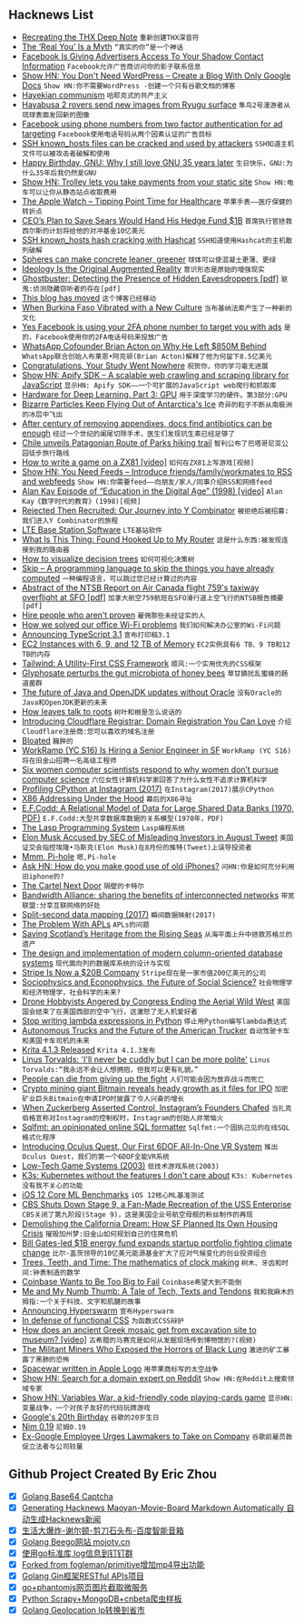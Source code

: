 ## Hacknews List


- [Recreating the THX Deep Note](http://earslap.com/article/recreating-the-thx-deep-note.html)  `重新创建THX深音符`
- [The ‘Real You’ Is a Myth](https://theconversation.com/the-real-you-is-a-myth-we-constantly-create-false-memories-to-achieve-the-identity-we-want-103253)  `“真实的你”是一个神话`
- [Facebook Is Giving Advertisers Access To Your Shadow Contact Information](https://gizmodo.com/facebook-is-giving-advertisers-access-to-your-shadow-co-1828476051)  `Facebook允许广告商访问你的影子联系信息`
- [Show HN: You Don&#39;t Need WordPress – Create a Blog With Only Google Docs](https://www.youdontneedwp.com/)  `Show HN:你不需要WordPress -创建一个只有谷歌文档的博客`
- [Hayekian communism](http://glineq.blogspot.com/2018/09/hayekian-communism.html?m=1)  `哈耶克式的共产主义`
- [Hayabusa 2 rovers send new images from Ryugu surface](https://www.bbc.co.uk/news/science-environment-45667350)  `隼鸟2号漫游者从琉球表面发回新的图像`
- [Facebook using phone numbers from two factor authentication for ad targeting](https://twitter.com/konklone/status/1045067078531788800)  `Facebook使用电话号码从两个因素认证的广告目标`
- [SSH known_hosts files can be cracked and used by attackers](https://github.com/chris408/known_hosts-hashcat?hn)  `SSH知道主机文件可以被攻击者破解和使用`
- [Happy Birthday, GNU: Why I still love GNU 35 years later](https://opensource.com/article/18/9/happy-birthday-gnu)  `生日快乐，GNU:为什么35年后我仍然爱GNU`
- [Show HN: Trolley lets you take payments from your static site](https://trolley.link)  `Show HN:电车可以让你从静态站点收取费用`
- [The Apple Watch – Tipping Point Time for Healthcare](https://steveblank.com/2018/09/26/the-apple-watch-tipping-point-time-for-healthcare/)  `苹果手表——医疗保健的转折点`
- [CEO’s Plan to Save Sears Would Hand His Hedge Fund $1B](https://www.bloomberg.com/news/articles/2018-09-27/lampert-s-sears-plan-would-hand-lampert-s-hedge-fund-1-billion)  `首席执行官拯救西尔斯的计划将给他的对冲基金10亿美元`
- [SSH known_hosts hash cracking with Hashcat](https://github.com/chris408/known_hosts-hashcat)  `SSH知道使用Hashcat的主机散列破解`
- [Spheres can make concrete leaner, greener](https://phys.org/news/2018-09-spheres-concrete-leaner-greener.html)  `球体可以使混凝土更薄、更绿`
- [Ideology Is the Original Augmented Reality](http://mitp.nautil.us/feature/271/ideology-is-the-original-augmented-reality)  `意识形态是原始的增强现实`
- [Ghostbuster: Detecting the Presence of Hidden Eavesdroppers [pdf]](https://synrg.csl.illinois.edu/papers/ghostbuster-mobicom18.pdf)  `驱鬼:侦测隐藏窃听者的存在[pdf]`
- [This blog has moved](https://allendowney.blogspot.com/2018/09/this-blog-has-moved.html)  `这个博客已经移动`
- [When Burkina Faso Vibrated with a New Culture](https://www.newyorker.com/culture/culture-desk/when-burkina-faso-vibrated-with-a-new-culture)  `当布基纳法索产生了一种新的文化`
- [Yes Facebook is using your 2FA phone number to target you with ads](https://techcrunch.com/2018/09/27/yes-facebook-is-using-your-2fa-phone-number-to-target-you-with-ads/)  `是的，Facebook使用你的2FA电话号码来投放广告`
- [WhatsApp Cofounder Brian Acton on Why He Left $850M Behind](https://www.forbes.com/sites/parmyolson/2018/09/26/exclusive-whatsapp-cofounder-brian-acton-gives-the-inside-story-on-deletefacebook-and-why-he-left-850-million-behind)  `WhatsApp联合创始人布莱恩•阿克顿(Brian Acton)解释了他为何留下8.5亿美元`
- [Congratulations, Your Study Went Nowhere](https://www.nytimes.com/2018/09/24/upshot/publication-bias-threat-to-science.html)  `祝贺你，你的学习毫无进展`
- [Show HN: Apify SDK – A scalable web crawling and scraping library for JavaScript](https://github.com/apifytech/apify-js)  `显示HN: Apify SDK——一个可扩展的JavaScript web爬行和抓取库`
- [Hardware for Deep Learning. Part 3: GPU](https://blog.inten.to/hardware-for-deep-learning-part-3-gpu-8906c1644664)  `用于深度学习的硬件。第3部分:GPU`
- [Bizarre Particles Keep Flying Out of Antarctica&#39;s Ice](https://www.livescience.com/63692-standard-model-broken-supersymmetry-new-physics.html)  `奇异的粒子不断从南极洲的冰层中飞出`
- [After century of removing appendixes, docs find antibiotics can be enough](https://arstechnica.com/science/2018/09/after-century-of-removing-appendixes-docs-find-antibiotics-can-be-enough/)  `经过一个世纪的阑尾切除手术，医生们发现抗生素已经足够了`
- [Chile unveils Patagonian Route of Parks hiking trail](https://www.bbc.com/news/world-latin-america-45663960)  `智利公布了巴塔哥尼亚公园徒步旅行路线`
- [How to write a game on a ZX81 [video]](http://cowlark.com/2018-09-26-zx81-programming/index.html)  `如何在ZX81上写游戏[视频]`
- [Show HN: You Need Feeds – Introduce friends/family/workmates to RSS and webfeeds](item?id=18076566)  `Show HN:你需要feed——向朋友/家人/同事介绍RSS和网络feed`
- [Alan Kay Episode of “Education in the Digital Age” (1998) [video]](https://www.youtube.com/watch?v=t2L2t-D3tDA)  `Alan Kay《数字时代的教育》(1998)[视频]`
- [Rejected Then Recruited: Our Journey into Y Combinator](https://repl.it/site/blog/yc)  `被拒绝后被招募:我们进入Y Combinator的旅程`
- [LTE Base Station Software](https://bellard.org/lte/)  `LTE基站软件`
- [What Is This Thing: Found Hooked Up to My Router](https://www.reddit.com/r/whatisthisthing/comments/9ixdh9/found_hooked_up_to_my_router/e6nh61r/)  `这是什么东西:被发现连接到我的路由器`
- [How to visualize decision trees](http://explained.ai/decision-tree-viz/index.html)  `如何可视化决策树`
- [Skip – A programming language to skip the things you have already computed](http://skiplang.com/)  `一种编程语言，可以跳过您已经计算过的内容`
- [Abstract of the NTSB Report on Air Canada flight 759&#39;s taxiway overflight at SFO [pdf]](https://ntsb.gov/news/events/Documents/DCA17IA148-Abstract.pdf)  `加拿大航空759航班在SFO滑行道上空飞行的NTSB报告摘要[pdf]`
- [Hire people who aren’t proven](https://leonardofed.io/blog/startups-hiring.html)  `雇佣那些未经证实的人`
- [How we solved our office Wi-Fi problems](https://triplebyte.com/blog/how-triplebyte-solved-its-office-wifi-problems)  `我们如何解决办公室的Wi-Fi问题`
- [Announcing TypeScript 3.1](https://blogs.msdn.microsoft.com/typescript/announcing-typescript-3-1/)  `宣布打印稿3.1`
- [EC2 Instances with 6, 9, and 12 TB of Memory](https://aws.amazon.com/blogs/aws/now-available-amazon-ec2-high-memory-instances-with-6-9-and-12-tb-of-memory-perfect-for-sap-hana/)  `EC2实例具有6 TB、9 TB和12 TB的内存`
- [Tailwind: A Utility-First CSS Framework](https://tailwindcss.com/docs/what-is-tailwind/)  `顺风:一个实用优先的CSS框架`
- [Glyphosate perturbs the gut microbiota of honey bees](http://www.pnas.org/content/early/2018/09/18/1803880115)  `草甘膦扰乱蜜蜂的肠道菌群`
- [The future of Java and OpenJDK updates without Oracle](https://developers.redhat.com/blog/2018/09/24/the-future-of-java-and-openjdk-updates-without-oracle-support/)  `没有Oracle的Java和OpenJDK更新的未来`
- [How leaves talk to roots](https://phys.org/news/2018-09-roots.html)  `树叶和根是怎么说话的`
- [Introducing Cloudflare Registrar: Domain Registration You Can Love](https://blog.cloudflare.com/cloudflare-registrar/)  `介绍Cloudflare注册商:您可以喜欢的域名注册`
- [Bloated](http://fabiensanglard.net/bloated/index.php)  `臃肿的`
- [WorkRamp (YC S16) Is Hiring a Senior Engineer in SF](https://angel.co/workramp/jobs/390251-senior-software-engineer)  `WorkRamp (YC S16)将在旧金山招聘一名高级工程师`
- [Six women computer scientists respond to why women don’t pursue computer science](https://www.seattletimes.com/education-lab/yes-women-can-and-do-want-to-code-uw-professors-and-alumnae-say/)  `六位女性计算机科学家回答了为什么女性不追求计算机科学`
- [Profiling CPython at Instagram (2017)](https://instagram-engineering.com/profiling-cpython-at-instagram-89d4cbeeb898)  `在Instagram(2017)展示CPython`
- [X86 Addressing Under the Hood](http://paul.bone.id.au/2018/09/26/more-x86-addressing/)  `幕后的X86寻址`
- [E.F.Codd: A Relational Model of Data for Large Shared Data Banks (1970, PDF)](https://cs.uwaterloo.ca/~david/cs848s14/codd-relational.pdf)  `E.F.Codd:大型共享数据库数据的关系模型(1970年，PDF)`
- [The Lasp Programming System](https://lasp-lang.readme.io/)  `Lasp编程系统`
- [Elon Musk Accused by SEC of Misleading Investors in August Tweet](https://www.bloomberg.com/news/articles/2018-09-27/elon-musk-is-sued-by-securities-and-exchange-commission-docket-jml0doi2)  `美国证交会指控埃隆•马斯克(Elon Musk)在8月份的推特(Tweet)上误导投资者`
- [Mmm, Pi-hole](https://www.troyhunt.com/mmm-pi-hole/)  `嗯,Pi-hole`
- [Ask HN: How do you make good use of old iPhones?](item?id=18085303)  `问HN:你是如何充分利用旧iphone的?`
- [The Cartel Next Door](https://www.texasmonthly.com/articles/the-cartel-next-door/)  `隔壁的卡特尔`
- [Bandwidth Alliance: sharing the benefits of interconnected networks](https://blog.cloudflare.com/bandwidth-alliance/)  `带宽联盟:分享互联网络的好处`
- [Split-second data mapping (2017)](http://news.mit.edu/2017/startup-mapd-fast-big-data-mapping-0111)  `瞬间数据映射(2017)`
- [The Problem With APLs](https://www.hillelwayne.com/post/the-problem-with-apls/)  `APLs的问题`
- [Saving Scotland’s Heritage from the Rising Seas](https://www.nytimes.com/interactive/2018/09/25/climate/scotland-orkney-islands-sea-level.html)  `从海平面上升中拯救苏格兰的遗产`
- [The design and implementation of modern column-oriented database systems](https://blog.acolyer.org/2018/09/26/the-design-and-implementation-of-modern-column-oriented-database-systems/)  `现代面向列的数据库系统的设计与实现`
- [Stripe Is Now a $20B Company](https://www.bloomberg.com/news/articles/2018-09-26/payment-startup-stripe-is-now-a-20-billion-company?srnd=technology-vp)  `Stripe现在是一家市值200亿美元的公司`
- [Sociophysics and Econophysics, the Future of Social Science?](https://daily.jstor.org/sociophysics-and-econophysics-the-future-of-social-science/)  `社会物理学和经济物理学，社会科学的未来?`
- [Drone Hobbyists Angered by Congress Ending the Aerial Wild West](https://www.bloomberg.com/news/articles/2018-09-27/drone-hobbyists-angered-by-congress-ending-the-aerial-wild-west)  `美国国会结束了在美国西部的空中飞行，这激怒了无人机爱好者`
- [Stop writing lambda expressions in Python](http://treyhunner.com/2018/09/stop-writing-lambda-expressions/)  `停止用Python编写lambda表达式`
- [Autonomous Trucks and the Future of the American Trucker](http://laborcenter.berkeley.edu/driverless/)  `自动驾驶卡车和美国卡车司机的未来`
- [Krita 4.1.3 Released](https://krita.org/en/item/krita-4-1-3-released/)  `Krita 4.1.3发布`
- [Linus Torvalds: &#39;I&#39;ll never be cuddly but I can be more polite&#39;](https://www.bbc.co.uk/news/technology-45664640)  `Linus Torvalds:“我永远不会让人想拥抱，但我可以更有礼貌。”`
- [People can die from giving up the fight](https://medicalxpress.com/news/2018-09-people-die.html)  `人们可能会因为放弃战斗而死亡`
- [Crypto mining giant Bitmain reveals heady growth as it files for IPO](https://techcrunch.com/2018/09/26/bitmain-hong-kong-ipo/)  `加密矿业巨头Bitmain在申请IPO时披露了令人兴奋的增长`
- [When Zuckerberg Asserted Control, Instagram’s Founders Chafed](https://www.nytimes.com/2018/09/25/technology/instagram-cofounders-resign-zuckerberg.html)  `当扎克伯格宣称对Instagram的控制权时，Instagram的创始人非常恼火`
- [Sqlfmt: an opinionated online SQL formatter](https://www.cockroachlabs.com/blog/sql-fmt-online-sql-formatter/)  `Sqlfmt:一个固执己见的在线SQL格式化程序`
- [Introducing Oculus Quest, Our First 6DOF All-In-One VR System](https://www.oculus.com/blog/introducing-oculus-quest-our-first-6dof-all-in-one-vr-system-launching-spring-2019/)  `推出Oculus Quest，我们的第一个6DOF全能VR系统`
- [Low-Tech Game Systems (2003)](http://www.thegamesjournal.com/articles/GameSystems4.shtml)  `低技术游戏系统(2003)`
- [K3s: Kubernetes without the features I don&#39;t care about](https://github.com/ibuildthecloud/k3s)  `K3s: Kubernetes没有我不关心的功能`
- [iOS 12 Core ML Benchmarks](https://heartbeat.fritz.ai/ios-12-core-ml-benchmarks-b7a79811aac1)  `iOS 12核心ML基准测试`
- [CBS Shuts Down Stage 9, a Fan-Made Recreation of the USS Enterprise](https://torrentfreak.com/cbs-shuts-down-stage-9-a-fan-made-recreation-of-the-uss-enterprise-180927/)  `CBS关闭了第九阶段(Stage 9)，这是美国企业号航空母舰的粉丝制作的再现`
- [Demolishing the California Dream: How SF Planned Its Own Housing Crisis](https://www.collectorsweekly.com/articles/demolishing-the-california-dream/)  `摧毁加州梦:旧金山如何规划自己的住房危机`
- [Bill Gates-led $1B energy fund expands startup portfolio fighting climate change](https://qz.com/1402301/bill-gatess-1-billion-energy-fund-is-expanding-its-portfolio-of-startups-fighting-climate-change/)  `比尔·盖茨领导的10亿美元能源基金扩大了应对气候变化的创业投资组合`
- [Trees, Teeth, and Time: The mathematics of clock making](http://www.ams.org/publicoutreach/feature-column/fcarc-stern-brocot)  `树木、牙齿和时间:钟表制造的数学`
- [Coinbase Wants to Be Too Big to Fail](http://fortune.com/longform/coinbase-bitcoin-brian-armstrong/)  `Coinbase希望大到不能倒`
- [Me and My Numb Thumb: A Tale of Tech, Texts and Tendons](https://www.nytimes.com/2018/05/19/technology/smartphone-overuse-numb-thumb.html)  `我和我麻木的拇指:一个关于科技、文字和肌腱的故事`
- [Announcing Hyperswarm](https://pfrazee.hashbase.io/blog/hyperswarm)  `宣布Hyperswarm`
- [In defense of functional CSS](https://www.mikecr.it/ramblings/functional-css/)  `为函数式CSS辩护`
- [How does an ancient Greek mosaic get from excavation site to museum? [video]](https://aeon.co/videos/how-does-a-precious-ancient-greek-mosaic-get-from-an-excavation-site-to-a-museum)  `古希腊的马赛克是如何从发掘现场传到博物馆的?(视频)`
- [The Militant Miners Who Exposed the Horrors of Black Lung](https://daily.jstor.org/the-militant-miners-who-exposed-the-horrors-of-black-lung/)  `激进的矿工暴露了黑肺的恐怖`
- [Spacewar written in Apple Logo](https://paleotronic.com/2018/09/27/ancient-tongues-logo-spacewar/)  `用苹果商标写的太空战争`
- [Show HN: Search for a domain expert on Reddit](https://redditprofile.com/)  `Show HN:在Reddit上搜索领域专家`
- [Show HN: Variables War, a kid-friendly code playing-cards game](https://github.com/kids-code-games/variables-war)  `显示HN:变量战争，一个对孩子友好的代码玩牌游戏`
- [Google&#39;s 20th Birthday](https://www.google.com/doodles/googles-20th-birthday)  `谷歌的20岁生日`
- [Nim 0.19](https://nim-lang.org/blog/2018/09/26/version-0190-released.html)  `尼姆0.19`
- [Ex-Google Employee Urges Lawmakers to Take on Company](https://www.nytimes.com/2018/09/26/technology/google-privacy-china-congress.html)  `谷歌前雇员敦促立法者与公司较量`

## Github Project Created By Eric Zhou

- [x] [Golang Base64 Captcha](https://github.com/mojocn/base64Captcha)
- [x] [Generating Hacknews Maoyan-Movie-Board Markdown Automatically 自动生成Hacknews新闻](https://github.com/dejavuzhou/md-genie)
- [x] [生活大爆炸-谢尔顿-剪刀石头布-百度智能音箱](https://github.com/mojocn/dueros-bang-game)
- [x] [Golang Beego网站 mojotv.cn](https://github.com/mojocn/www.mojotv.cn)
- [x] [使用go标准库,log信息到钉钉群](https://github.com/mojocn/dooger)
- [x] [Forked from fogleman/primitive增加mp4导出功能](https://github.com/mojocn/primitive)
- [x] [Golang Gin框架RESTful APIs项目](https://github.com/JJJJJJJerk/ezier-golang-web-api-framework)
- [x] [go+phantomjs网页图片截取微服务](https://github.com/mojocn/screen_shot)
- [x] [Python Scrapy+MongoDB+cnbeta爬虫样板](https://github.com/mojocn/scrapy_mongodb_boilerplate_cnbeta)
- [x] [Golang Geolocation Ip转换到省市](https://github.com/mojocn/ip2location)